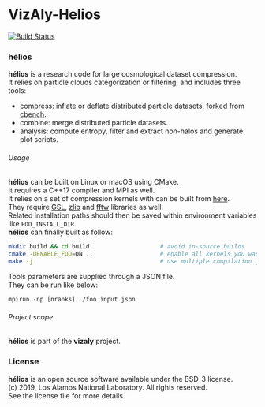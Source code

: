 # VizAly-Helios

[![Build Status](https://travis-ci.com/lanl/VizAly-Helios.svg?branch=master)](https://travis-ci.com/lanl/VizAly-Helios)

### hélios

**hélios** is a research code for large cosmological dataset compression.  
It relies on particle clouds categorization or filtering, and includes three tools:

- compress: inflate or deflate distributed particle datasets, forked from [cbench](https://github.com/lanl/VizAly-Foresight).
- combine: merge distributed particle datasets.
- analysis: compute entropy, filter and extract non-halos and generate plot scripts.


###### Usage 

**hélios** can be built on Linux or macOS using CMake.  
It requires a C++17 compiler and MPI as well.  
It relies on a set of compression kernels with can be built from [here](https://github.com/hobywan/compressors).  
They require [GSL](https://www.gnu.org/software/gsl/), [zlib](https://zlib.net) and [fftw](http://www.fftw.org) libraries as well.  
Related installation paths should then be saved within environment variables like `FOO_INSTALL_DIR`.  
**hélios** can finally built as follow:

```bash
mkdir build && cd build                    # avoid in-source builds
cmake -DENABLE_FOO=ON ..                   # enable all kernels you want
make -j                                    # use multiple compilation jobs 
```

Tools parameters are supplied through a JSON file.    
They can be run like below: 

```mpirun -np [nranks] ./foo input.json```

###### Project scope

**hélios** is part of the **vizaly** project.  

### License

**hélios** is an open source software available under the BSD-3 license.  
(c) 2019, Los Alamos National Laboratory. All rights reserved.  
See the license file for more details.  

